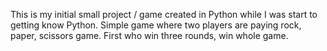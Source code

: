 This is my initial small project / game created in Python while I was start to getting know Python. 
Simple game where two players are paying rock, paper, scissors game. First who win three rounds, win whole game.



